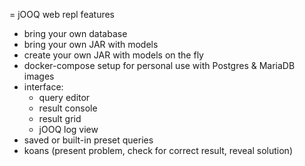 = jOOQ web repl features

- bring your own database
- bring your own JAR with models
- create your own JAR with models on the fly
- docker-compose setup for personal use with Postgres & MariaDB images
- interface:
    - query editor
    - result console
    - result grid
    - jOOQ log view
- saved or built-in preset queries
- koans (present problem, check for correct result, reveal solution)
